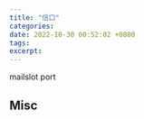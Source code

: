 ```yaml
---
title: "信口"
categories: 
date: 2022-10-30 00:52:02 +0800
tags: 
excerpt: 
---
```






mailslot
port





## Misc



